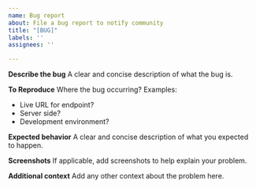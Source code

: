 ```yaml
---
name: Bug report
about: File a bug report to notify community
title: "[BUG]"
labels: ''
assignees: ''

---
```


**Describe the bug**
A clear and concise description of what the bug is.

**To Reproduce**
Where the bug occurring? Examples:
- Live URL for endpoint?
- Server side?
- Development environment?

**Expected behavior**
A clear and concise description of what you expected to happen.

**Screenshots**
If applicable, add screenshots to help explain your problem.


**Additional context**
Add any other context about the problem here.
